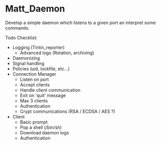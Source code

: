 # Matt_Daemon
Develop a simple daemon which listens to a given port an interpret some commands.

Todo Checklist:
 - Logging (Tintin_reporter)
    - Advanced logs (Rotation, archiving)
 - Daemonizing
 - Signal handling
 - Policies (uid, lockfile, etc...)
 - Connection Manager
    - Listen on port
    - Accept clients
    - Handle client communication
    - Exit on 'quit' message
    - Max 3 clients
    - Authentication
    - Crypt communications (RSA / ECDSA / AES ?)
 - Client
    - Basic prompt
    - Pop a shell (/bin/sh)
    - Download daemon logs
    - Authentication
